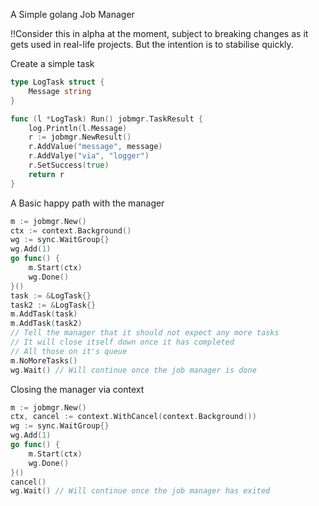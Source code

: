 A Simple golang Job Manager

!!Consider this in alpha at the moment, subject to breaking changes as it gets used in real-life projects.  But the intention is to stabilise quickly.

Create a simple task
```go
type LogTask struct {
    Message string
}

func (l *LogTask) Run() jobmgr.TaskResult {
    log.Println(l.Message)
    r := jobmgr.NewResult()
    r.AddValue("message", message)
    r.AddValye("via", "logger")
    r.SetSuccess(true)
    return r
}
```

A Basic happy path with the manager
```go
m := jobmgr.New()
ctx := context.Background()
wg := sync.WaitGroup{}
wg.Add(1)
go func() {
    m.Start(ctx)
    wg.Done()
}()
task := &LogTask{}
task2 := &LogTask{}
m.AddTask(task)
m.AddTask(task2)
// Tell the manager that it should not expect any more tasks
// It will close itself down once it has completed
// All those on it's queue
m.NoMoreTasks() 
wg.Wait() // Will continue once the job manager is done
```

Closing the manager via context

```go
m := jobmgr.New()
ctx, cancel := context.WithCancel(context.Background())
wg := sync.WaitGroup{}
wg.Add(1)
go func() {
    m.Start(ctx)
    wg.Done()
}()
cancel()
wg.Wait() // Will continue once the job manager has exited
```

